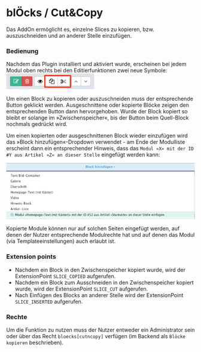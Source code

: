 blÖcks / Cut&Copy
=======================

Das AddOn ermöglicht es, einzelne Slices zu kopieren, bzw. auszuschneiden und an anderer
Stelle einzufügen.

### Bedienung

Nachdem das Plugin installiert und aktiviert wurde, erscheinen bei jedem Modul oben rechts bei den Editierfunktionen
zwei neue Symbole:
![Kopier-/Ausschneide-Icons](https://raw.githubusercontent.com/FriendsOfREDAXO/bloecks/master/plugins/cutncopy/readme/icons.png)

Um einen Block zu kopieren oder auszuschneiden muss der entsprechende Button geklickt werden. Ausgeschnittene oder kopierte Blöcke zeigen den entsprechenden Button dann hervorgehoben. Wurde der Block kopiert so bleibt er solange im »Zwischenspeicher«, bis der Button beim Quell-Block nochmals gedrückt wird.

Um einen kopierten oder ausgeschnittenen Block wieder einzufügen wird das »Block hinzufügen«-Dropdown verwendet - am Ende
der Modulliste erscheint dann ein entsprechender Hinweis, dass das ```Modul »X« mit der ID #Y aus Artikel »Z« an dieser Stelle```
eingefügt werden kann:

![Dropdown mit Einfüge-Option](https://raw.githubusercontent.com/FriendsOfREDAXO/bloecks/master/plugins/cutncopy/readme/dropdown.png)

Kopierte Module können nur auf solchen Seiten eingefügt werden, auf denen der Nutzer entsprechende Modulrechte hat und auf denen das Modul (via Templateeinstellungen) auch erlaubt ist.

### Extension points

- Nachdem ein Block in den Zwischenspeicher kopiert wurde, wird der ExtensionPoint ```SLICE_COPIED``` aufgerufen.
- Nachdem ein Block zum Ausschneiden in den Zwischenspeicher kopiert wurde, wird der ExtensionPoint ```SLICE_CUT``` aufgerufen. 
- Nach Einfügen des Blocks an anderer Stelle wird der ExtensionPoint ```SLICE_INSERTED``` aufgerufen.

### Rechte
Um die Funktion zu nutzen muss der Nutzer entweder ein Administrator sein oder über das Recht ```bloecks[cutncopy]```
verfügen (im Backend als ```Blöcke kopieren``` beschrieben).
